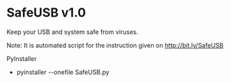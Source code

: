 # SafeUSB v1.0
Keep your USB and system safe from viruses.

Note: It is automated script for the instruction given on http://bit.ly/SafeUSB

PyInstaller 
- pyinstaller --onefile SafeUSB.py